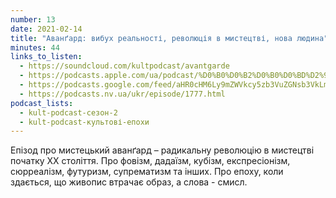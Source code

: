 ```yaml
---
number: 13
date: 2021-02-14
title: "Аванґард: вибух реальності, революція в мистецтві, нова людина"
minutes: 44
links_to_listen:
  - https://soundcloud.com/kultpodcast/avantgarde
  - https://podcasts.apple.com/ua/podcast/%D0%B0%D0%B2%D0%B0%D0%BD%D2%91%D0%B0%D1%80%D0%B4-%D0%B2%D0%B8%D0%B1%D1%83%D1%85-%D1%80%D0%B5%D0%B0%D0%BB%D1%8C%D0%BD%D0%BE%D1%81%D1%82%D1%96-%D1%80%D0%B5%D0%B2%D0%BE%D0%BB%D1%8E%D1%86%D1%96%D1%8F-%D0%B2-%D0%BC%D0%B8%D1%81%D1%82%D0%B5%D1%86%D1%82%D0%B2%D1%96-%D0%BD%D0%BE%D0%B2%D0%B0/id1581339249?i=1000532083121
  - https://podcasts.google.com/feed/aHR0cHM6Ly9mZWVkcy5zb3VuZGNsb3VkLmNvbS91c2Vycy9zb3VuZGNsb3VkOnVzZXJzOjg5MjM3MjAyNy9zb3VuZHMucnNz/episode/dGFnOnNvdW5kY2xvdWQsMjAxMDp0cmFja3MvOTg1NTE3OTgw
  - https://podcasts.nv.ua/ukr/episode/1777.html
podcast_lists:
  - kult-podcast-сезон-2
  - kult-podcast-культові-епохи
---
```


Епізод про мистецький аванґард – радикальну революцію в мистецтві початку ХХ
століття. Про фовізм, дадаїзм, кубізм, експресіонізм, сюрреалізм, футуризм,
супрематизм та інших. Про епоху, коли здається, що живопис втрачає образ, а
слова - смисл.
